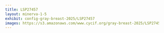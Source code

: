 ```yaml
---
title: LSP27457
layout: minerva-1-5
exhibit: config-gray-breast-2025/LSP27457
images: https://s3.amazonaws.com/www.cycif.org/gray-breast-2025/LSP27457
---
```

